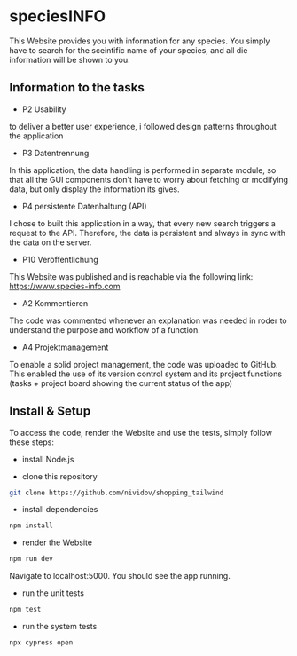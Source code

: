# speciesINFO

This Website provides you with information for any species. You simply have to search for the sceintific name of your species, and all die information will be shown to you.

## Information to the tasks
- P2 Usability

to deliver a better user experience, i followed design patterns throughout the application

- P3 Datentrennung

In this application, the data handling is performed in separate module, so that all the GUI components don't have to worry about fetching or modifying data, but only display the information its gives. 

- P4 persistente Datenhaltung (API)

I chose to built this application in a way, that every new search triggers a request to the API. Therefore, the data is persistent and always in sync with the data on the server.

- P10 Veröffentlichung

This Website was published and is reachable via the following link: https://www.species-info.com

- A2 Kommentieren

The code was commented whenever an explanation was needed in roder to understand the purpose and workflow of a function.

- A4 Projektmanagement

To enable a solid project management, the code was uploaded to GitHub. This enabled the use of its version control system and its project functions (tasks + project board showing the current status of the app)

## Install & Setup

To access the code, render the Website and use the tests, simply follow these steps:

- install Node.js

- clone this repository
```sh
git clone https://github.com/nividov/shopping_tailwind
```

- install dependencies
```sh
npm install
```

- render the Website
```sh
npm run dev
```
Navigate to localhost:5000. You should see the app running.

- run the unit tests
```sh
npm test
```

- run the system tests
```sh
npx cypress open
```
